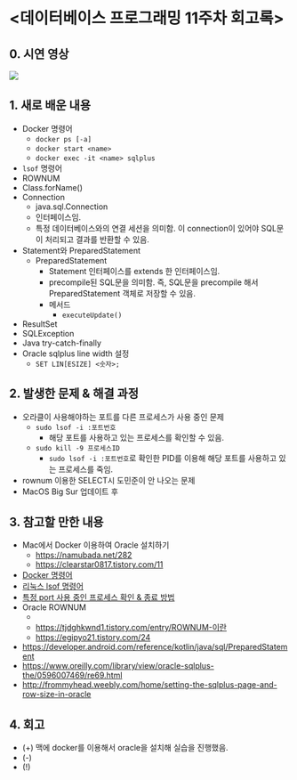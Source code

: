 <데이터베이스 프로그래밍 11주차 회고록>
=============================

## 0. 시연 영상
[![](http://img.youtube.com/vi/EdJkROOCtfM/0.jpg)](http://www.youtube.com/watch?v=EdJkROOCtfM "")

## 1. 새로 배운 내용
* Docker 명령어
  * `docker ps [-a]`
  * `docker start <name>`
  * `docker exec -it <name> sqlplus`
* `lsof` 명령어
* ROWNUM
* Class.forName()
* Connection
  * java.sql.Connection
  * 인터페이스임.
  * 특정 데이터베이스와의 연결 세션을 의미함. 이 connection이 있어야 SQL문이 처리되고 결과를 반환할 수 있음.
* Statement와 PreparedStatement
  * PreparedStatement
    * Statement 인터페이스를 extends 한 인터페이스임.
    * precompile된 SQL문을 의미함. 즉, SQL문을 precompile 해서 PreparedStatement 객체로 저장할 수 있음.
    * 메서드
      * `executeUpdate()`
* ResultSet
* SQLException
* Java try-catch-finally
* Oracle sqlplus line width 설정
  * `SET LIN[ESIZE] <숫자>;`

## 2. 발생한 문제 & 해결 과정
* 오라클이 사용해야하는 포트를 다른 프로세스가 사용 중인 문제
  * `sudo lsof -i :포트번호`
    * 해당 포트를 사용하고 있는 프로세스를 확인할 수 있음.
  * `sudo kill -9 프로세스ID`
    * `sudo lsof -i :포트번호`로 확인한 PID를 이용해 해당 포트를 사용하고 있는 프로세스를 죽임.
* rownum 이용한 SELECT시 도민준이 안 나오는 문제
* MacOS Big Sur 업데이트 후

## 3. 참고할 만한 내용
* Mac에서 Docker 이용하여 Oracle 설치하기
  * https://namubada.net/282
  * https://clearstar0817.tistory.com/11
* [Docker 명령어](https://jungwoon.github.io/docker/2019/01/11/Docker-1/)
* [리눅스 lsof 명령어](https://itmore.tistory.com/entry/리눅스-lsof-란)
* [특정 port 사용 중인 프로세스 확인 & 종료 방법](https://new93helloworld.tistory.com/138)
* Oracle ROWNUM
  * [](https://micropilot.tistory.com/134)
  * https://tjdghkwnd1.tistory.com/entry/ROWNUM-이란
  * https://egipyo21.tistory.com/24
* https://developer.android.com/reference/kotlin/java/sql/PreparedStatement
* https://www.oreilly.com/library/view/oracle-sqlplus-the/0596007469/re69.html
* http://frommyhead.weebly.com/home/setting-the-sqlplus-page-and-row-size-in-oracle


## 4. 회고
* (+) 맥에 docker를 이용해서 oracle을 설치해 실습을 진행했음.
* (-)
* (!)
